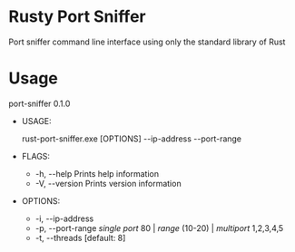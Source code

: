 # Rusty Port Sniffer
Port sniffer command line interface using only the standard library of Rust

# Usage
port-sniffer 0.1.0

* USAGE:

    rust-port-sniffer.exe [OPTIONS] --ip-address <ip-address> --port-range <port-range>

* FLAGS:

    * -h, --help       Prints help information
    * -V, --version    Prints version information

* OPTIONS:

    * -i, --ip-address <ip-address>
    * -p, --port-range <port-range>     *single port* 80 | *range* (10-20) | *multiport* 1,2,3,4,5
    * -t, --threads <threads>           [default: 8]